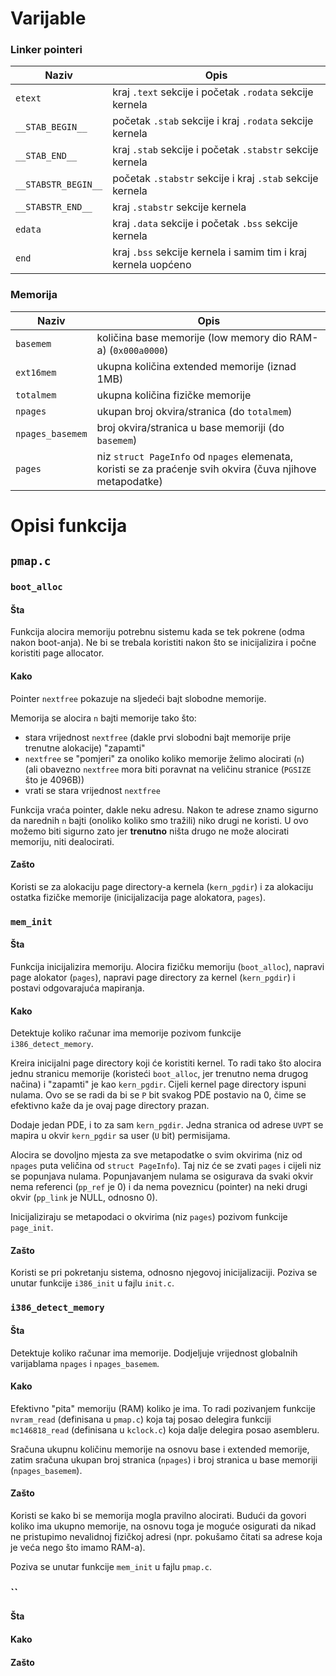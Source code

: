 # Varijable

### Linker pointeri
| Naziv               | Opis
| ------------------- | ----
| `etext`             | kraj `.text` sekcije i početak `.rodata` sekcije kernela
| `__STAB_BEGIN__`    | početak `.stab` sekcije i kraj `.rodata` sekcije kernela
| `__STAB_END__`      | kraj `.stab` sekcije i početak `.stabstr` sekcije kernela
| `__STABSTR_BEGIN__` | početak `.stabstr` sekcije i kraj `.stab` sekcije kernela
| `__STABSTR_END__`   | kraj `.stabstr` sekcije kernela
| `edata`             | kraj `.data` sekcije i početak `.bss` sekcije kernela
| `end`               | kraj `.bss` sekcije kernela i samim tim i kraj kernela uopćeno

### Memorija
| Naziv            | Opis
| ---------------- | ----
| `basemem`        | količina base memorije (low memory dio RAM-a) (`0x000a0000`)
| `ext16mem`       | ukupna količina extended memorije (iznad 1MB)
| `totalmem`       | ukupna količina fizičke memorije
| `npages`         | ukupan broj okvira/stranica (do `totalmem`)
| `npages_basemem` | broj okvira/stranica u base memoriji (do `basemem`)
| `pages`          | niz `struct PageInfo` od `npages` elemenata, koristi se za praćenje svih okvira (čuva njihove metapodatke)

# Opisi funkcija

## `pmap.c`


### `boot_alloc`

#### Šta
Funkcija alocira memoriju potrebnu sistemu kada se tek pokrene (odma nakon boot-anja).
Ne bi se trebala koristiti nakon što se inicijalizira i počne koristiti page allocator.

#### Kako
Pointer `nextfree` pokazuje na sljedeći bajt slobodne memorije.

Memorija se alocira `n` bajti memorije tako što:
- stara vrijednost `nextfree` (dakle prvi slobodni bajt memorije prije trenutne alokacije) "zapamti"
- `nextfree` se "pomjeri" za onoliko koliko memorije želimo alocirati (`n`) \
  (ali obavezno `nextfree` mora biti poravnat na veličinu stranice (`PGSIZE` što je 4096B))
- vrati se stara vrijednost `nextfree`

Funkcija vraća pointer, dakle neku adresu.
Nakon te adrese znamo sigurno da narednih `n` bajti (onoliko koliko smo tražili) niko drugi ne koristi.
U ovo možemo biti sigurno zato jer **trenutno** ništa drugo ne može alocirati memoriju, niti dealocirati.

#### Zašto
Koristi se za alokaciju page directory-a kernela (`kern_pgdir`) i za alokaciju ostatka fizičke memorije (inicijalizacija page alokatora, `pages`).


### `mem_init`

#### Šta
Funkcija inicijalizira memoriju.
Alocira fizičku memoriju (`boot_alloc`), napravi page alokator (`pages`), napravi page directory za kernel (`kern_pgdir`) i postavi odgovarajuća mapiranja.

#### Kako
Detektuje koliko računar ima memorije pozivom funkcije `i386_detect_memory`.

Kreira inicijalni page directory koji će koristiti kernel.
To radi tako što alocira jednu stranicu memorije (koristeći `boot_alloc`, jer trenutno nema drugog načina) i "zapamti" je kao `kern_pgdir`.
Cijeli kernel page directory ispuni nulama.
Ovo se se radi da bi se `P` bit svakog PDE postavio na 0, čime se efektivno kaže da je ovaj page directory prazan.

Dodaje jedan PDE, i to za sam `kern_pgdir`.
Jedna stranica od adrese `UVPT` se mapira u okvir `kern_pgdir` sa user (`U` bit) permisijama.

Alocira se dovoljno mjesta za sve metapodatke o svim okvirima (niz od `npages` puta veličina od `struct PageInfo`).
Taj niz će se zvati `pages` i cijeli niz se popunjava nulama.
Popunjavanjem nulama se osigurava da svaki okvir nema referenci (`pp_ref` je 0) i da nema poveznicu (pointer) na neki drugi okvir (`pp_link` je NULL, odnosno 0).

Inicijaliziraju se metapodaci o okvirima (niz `pages`) pozivom funkcije `page_init`.

#### Zašto
Koristi se pri pokretanju sistema, odnosno njegovoj inicijalizaciji.
Poziva se unutar funkcije `i386_init` u fajlu `init.c`.


### `i386_detect_memory`

#### Šta
Detektuje koliko računar ima memorije.
Dodjeljuje vrijednost globalnih varijablama `npages` i `npages_basemem`.

#### Kako
Efektivno "pita" memoriju (RAM) koliko je ima.
To radi pozivanjem funkcije `nvram_read` (definisana u `pmap.c`) 
koja taj posao delegira funkciji `mc146818_read` (definisana u `kclock.c`) 
koja dalje delegira posao asembleru.

Sračuna ukupnu količinu memorije na osnovu base i extended memorije,
zatim sračuna ukupan broj stranica (`npages`) i broj stranica u base memoriji (`npages_basemem`).

#### Zašto
Koristi se kako bi se memorija mogla pravilno alocirati.
Budući da govori koliko ima ukupno memorije, na osnovu toga je moguće osigurati da nikad ne pristupimo nevalidnoj fizičkoj adresi 
(npr. pokušamo čitati sa adrese koja je veća nego što imamo RAM-a).

Poziva se unutar funkcije `mem_init` u fajlu `pmap.c`.


### ``

#### Šta

#### Kako

#### Zašto
